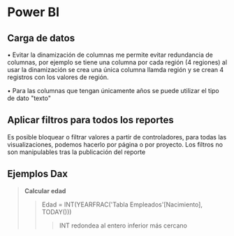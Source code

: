 # Power BI

## Carga de datos

• Evitar la dinamización de columnas me permite evitar redundancia de columnas, por ejemplo se tiene una columna por cada región (4 regiones) al usar la dinamización se crea una única columna llamda región y se crean 4 registros con los valores de región.

• Para las columnas que tengan únicamente años se puede utilizar el tipo de dato "texto"

## Aplicar filtros para todos los reportes

Es posible bloquear o filtrar valores a partir de controladores, para todas las visualizaciones, 
podemos hacerlo por página o por proyecto. Los filtros no son manipulables tras la publicación del reporte 

## Ejemplos Dax

> **Calcular edad**
>> Edad = INT(YEARFRAC('Tabla Empleados'[Nacimiento], TODAY()))
>>> INT redondea al entero inferior más cercano